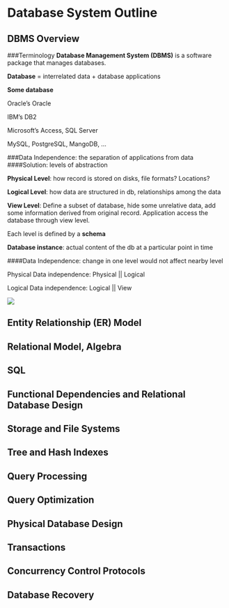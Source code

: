 # Database System Outline

## DBMS Overview

###Terminology
**Database Management System (DBMS)** is a software package that manages databases.

**Database** = interrelated data  + database applications

**Some database**

Oracle’s Oracle

IBM’s DB2

Microsoft’s Access, SQL Server

MySQL, PostgreSQL, MangoDB, …

###Data Independence: the separation of applications from data
####Solution: levels of abstraction

**Physical Level**: how record is stored on disks, file formats? Locations?

**Logical Level**: how data are structured in db, relationships among the data

**View Level**: Define a subset of database, hide some unrelative data, add some information derived from original record. Application access the database through view level. 

Each level is defined by a **schema**

**Database instance**: actual content of the db at a particular point in time

####Data Independence:  change in one level would not affect nearby level

Physical Data independence: Physical || Logical

Logical Data independence: Logical || View

![](https://i.imgur.com/HlsYJXJ.png)

## Entity Relationship (ER) Model

## Relational Model, Algebra
## SQL
## Functional Dependencies and Relational Database Design
## Storage and File Systems
## Tree and Hash Indexes
## Query Processing
## Query Optimization
## Physical Database Design
## Transactions
## Concurrency Control Protocols
## Database Recovery 



